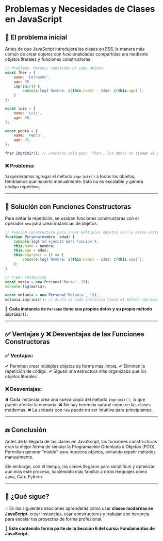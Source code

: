 # Problemas y Necesidades de Clases en JavaScript

## 📌 El problema inicial
Antes de que JavaScript introdujera las clases en ES6, la manera más común de crear objetos con funcionalidades compartidas era mediante objetos literales y funciones constructoras.

```js
// Problema: Métodos repetidos en cada objeto
const fher = {
    name: 'Fernando',
    age: 35,
    imprimir() {
        console.log(`Nombre: ${this.name} - Edad: ${this.age}`);
    }
};

const luis = {
    name: 'Luis',
    age: 30,
};

const pedro = {
    name: 'Pedro',
    age: 25,
};

fher.imprimir(); // Funciona solo para 'fher', los demás no tienen el método
```

### ❌ Problema:
Si quisiéramos agregar el método `imprimir()` a todos los objetos, tendríamos que hacerlo manualmente. Esto no es escalable y genera código repetitivo.

---

## 🔨 Solución con Funciones Constructoras
Para evitar la repetición, se usaban funciones constructoras con el operador `new` para crear instancias de objetos.

```js
// Función constructora para crear múltiples objetos con la misma estructura
function Persona(nombre, edad) {
    console.log('Se ejecutó esta función');
    this.name = nombre;
    this.age = edad;
    this.imprimir = () => {
        console.log(`Nombre: ${this.name} - Edad: ${this.age}`);
    };
}

// Crear instancias
const maria = new Persona('Maria', 29);
console.log(maria);

const melania = new Persona('Melania', 19);
melania.imprimir(); // Ahora sí cada instancia tiene el método imprimir
```

🔹 **Cada instancia de `Persona` tiene sus propios datos y su propio método `imprimir()`.**

---

## ✅ Ventajas y ❌ Desventajas de las Funciones Constructoras

### ✅ Ventajas:
✔ Permiten crear múltiples objetos de forma más limpia.
✔ Eliminan la repetición de código.
✔ Siguen una estructura más organizada que los objetos literales.

### ❌ Desventajas:
✖ Cada instancia crea una nueva copia del método `imprimir()`, lo que puede afectar la memoria.
✖ No hay herencia natural como en las clases modernas.
✖ La sintaxis con `new` puede no ser intuitiva para principiantes.

---

## 🔚 Conclusión
Antes de la llegada de las clases en JavaScript, las funciones constructoras eran la mejor forma de simular la Programación Orientada a Objetos (POO). Permitían generar "molde" para nuestros objetos, evitando repetir métodos manualmente.

Sin embargo, con el tiempo, las clases llegaron para simplificar y optimizar aún más este proceso, haciéndolo más familiar a otros lenguajes como Java, C# o Python.

---

## 🎯 ¿Qué sigue?
💡 En las siguientes secciones aprenderás cómo usar **clases modernas en JavaScript**, crear instancias, usar constructores y trabajar con herencia para escalar tus proyectos de forma profesional.

📂 **Este contenido forma parte de la Sección 6 del curso: Fundamentos de JavaScript.**